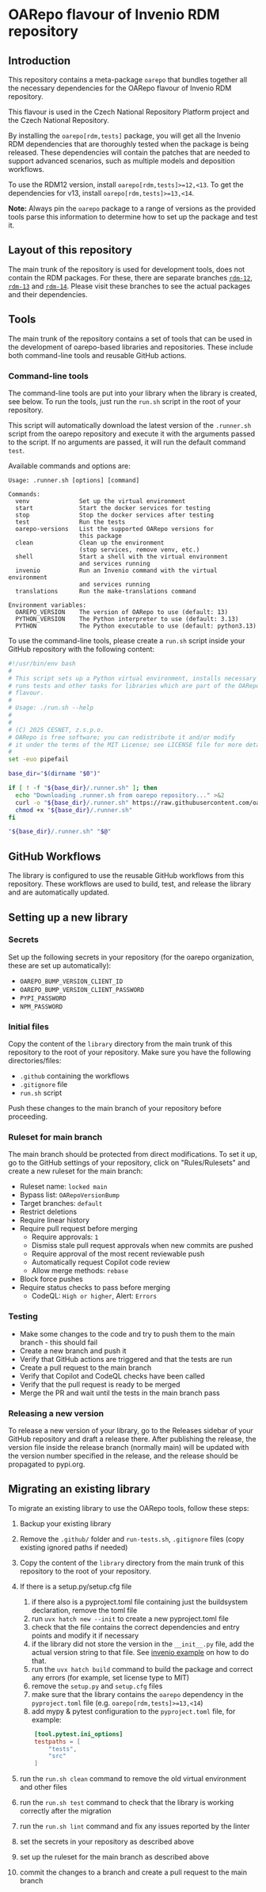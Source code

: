 # OARepo flavour of Invenio RDM repository

## Introduction

This repository contains a meta-package `oarepo` that bundles together
all the necessary dependencies for the OARepo flavour of Invenio RDM repository.

This flavour is used in the Czech National Repository Platform project
and the Czech National Repository.

By installing the `oarepo[rdm,tests]` package, you will get all the
Invenio RDM dependencies that are thoroughly tested when the package is
being released. These dependencies will contain the patches that are
needed to support advanced scenarios, such as multiple models and
deposition workflows.

To use the RDM12 version, install `oarepo[rdm,tests]>=12,<13`. To get
the dependencies for v13, install `oarepo[rdm,tests]>=13,<14`.

**Note:** Always pin the `oarepo` package to a range of versions as the provided
tools parse this information to determine how to set up the package and test it.

## Layout of this repository

The main trunk of the repository is used for development tools, does not contain
the RDM packages. For these, there are separate branches
[`rdm-12`](https://github.com/oarepo/oarepo/tree/rdm-12),
[`rdm-13`](https://github.com/oarepo/oarepo/tree/rdm-13) and
[`rdm-14`](https://github.com/oarepo/oarepo/tree/rdm-14).
Please visit these branches to see the actual packages and their dependencies.

## Tools

The main trunk of the repository contains a set of tools that can be used
in the development of oarepo-based libraries and repositories. These include
both command-line tools and reusable GitHub actions.

### Command-line tools

The command-line tools are put into your library when the library is created, see below.
To run the tools, just run the `run.sh` script in the root of your repository.

This script will automatically download the latest version of the `.runner.sh` script
from the oarepo repository and execute it with the arguments passed to the
script. If no arguments are passed, it will run the default command `test`.

Available commands and options are:

```text
Usage: .runner.sh [options] [command]

Commands:
  venv              Set up the virtual environment
  start             Start the docker services for testing
  stop              Stop the docker services after testing
  test              Run the tests
  oarepo-versions   List the supported OARepo versions for
                    this package
  clean             Clean up the environment
                    (stop services, remove venv, etc.)
  shell             Start a shell with the virtual environment
                    and services running
  invenio           Run an Invenio command with the virtual environment
                    and services running
  translations      Run the make-translations command

Environment variables:
  OAREPO_VERSION    The version of OARepo to use (default: 13)
  PYTHON_VERSION    The Python interpreter to use (default: 3.13)
  PYTHON            The Python executable to use (default: python3.13)
```

To use the command-line tools, please create a `run.sh` script inside
your GitHub repository with the following content:

```bash
#!/usr/bin/env bash
#
# This script sets up a Python virtual environment, installs necessary packages,
# runs tests and other tasks for libraries which are part of the OARepo Invenio RDM
# flavour.
# 
# Usage: ./run.sh --help
#
#
# (C) 2025 CESNET, z.s.p.o.
# OARepo is free software; you can redistribute it and/or modify
# it under the terms of the MIT License; see LICENSE file for more details.
#
set -euo pipefail

base_dir="$(dirname "$0")"

if [ ! -f "${base_dir}/.runner.sh" ]; then
  echo "Downloading .runner.sh from oarepo repository..." >&2
  curl -o "${base_dir}/.runner.sh" https://raw.githubusercontent.com/oarepo/oarepo/main/tools/library_runner.sh
  chmod +x "${base_dir}/.runner.sh"
fi

"${base_dir}/.runner.sh" "$@"
```

## GitHub Workflows

The library is configured to use the reusable GitHub workflows from this repository.
These workflows are used to build, test, and release the library and are automatically
updated.

## Setting up a new library

### Secrets

Set up the following secrets in your repository (for the oarepo organization, these are set up automatically):

* `OAREPO_BUMP_VERSION_CLIENT_ID`
* `OAREPO_BUMP_VERSION_CLIENT_PASSWORD`
* `PYPI_PASSWORD`
* `NPM_PASSWORD`

### Initial files

Copy the content of the `library` directory from the main trunk of this repository to the root of your repository. Make sure you have the following directories/files:

* `.github` containing the workflows
* `.gitignore` file
* `run.sh` script

Push these changes to the main branch of your repository before proceeding.

### Ruleset for main branch

The main branch should be protected from direct modifications.
To set it up, go to the GitHub settings of your repository, click on
"Rules/Rulesets" and create a new ruleset for the main branch:

* Ruleset name: `locked main`
* Bypass list: `OARepoVersionBump`
* Target branches: `default`
* Restrict deletions
* Require linear history
* Require pull request before merging
  * Require approvals: `1`
  * Dismiss stale pull request approvals when new commits are pushed
  * Require approval of the most recent reviewable push
  * Automatically request Copilot code review
  * Allow merge methods: `rebase`
* Block force pushes
* Require status checks to pass before merging
  * CodeQL: `High or higher`, Alert: `Errors`

### Testing

* Make some changes to the code and try to push them to the main branch - this should fail
* Create a new branch and push it
* Verify that GitHub actions are triggered and that the tests are run
* Create a pull request to the main branch
* Verify that Copilot and CodeQL checks have been called
* Verify that the pull request is ready to be merged
* Merge the PR and wait until the tests in the main branch pass

### Releasing a new version

To release a new version of your library, go to the Releases sidebar of
your GitHub repository and draft a release there. After publishing the release,
the version file inside the release branch (normally main) will be
updated with the version number specified in the release, and the release
should be propagated to pypi.org.

## Migrating an existing library

To migrate an existing library to use the OARepo tools, follow these steps:

1. Backup your existing library
2. Remove the `.github/` folder and `run-tests.sh`, `.gitignore` files (copy existing ignored paths if needed)
3. Copy the content of the `library` directory from the main trunk of this repository to the root of your repository.
4. If there is a setup.py/setup.cfg file
    1. if there also is a pyproject.toml file containing just the buildsystem declaration,
       remove the toml file
    2. run `uvx hatch new --init` to create a new pyproject.toml file
    3. check that the file contains the correct dependencies and entry points and modify it if necessary
    4. if the library did not store the version in the `__init__.py` file, add the actual
       version string to that file. See [invenio example](https://github.com/inveniosoftware/invenio-rdm-records/blob/master/invenio_rdm_records/__init__.py) on how to do that.
    5. run the `uvx hatch build` command to build the package and correct any errors (for example, set license type to MIT)
    6. remove the `setup.py` and `setup.cfg` files
    7. make sure that the library contains the `oarepo` dependency in the `pyproject.toml` file
       (e.g. `oarepo[rdm,tests]>=13,<14`)
    8. add mypy &  pytest configuration to the `pyproject.toml` file, for example:

    ```toml
        [tool.pytest.ini_options]
        testpaths = [
            "tests",
            "src"
        ]
    ```

5. run the `run.sh clean` command to remove the old virtual environment and other files
6. run the `run.sh test` command to check that the library is working correctly after the migration
7. run the `run.sh lint` command and fix any issues reported by the linter
8. set the secrets in your repository as described above
9. set up the ruleset for the main branch as described above
10. commit the changes to a branch and create a pull request to the main branch
